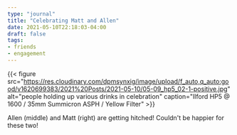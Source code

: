 ```yaml
---
type: "journal"
title: "Celebrating Matt and Allen"
date: 2021-05-10T22:18:03-04:00
draft: false
tags:
- friends
- engagement
---
```


{{< figure src="https://res.cloudinary.com/dpmsynxig/image/upload/f_auto,q_auto:good/v1620699383/2021%20Posts/2021-05-10/05-09_hp5_02-1-positive.jpg" alt="people holding up various drinks in celebration" caption="Ilford HP5 @ 1600 / 35mm Summicron ASPH / Yellow Filter" >}}

Allen (middle) and Matt (right) are getting hitched! Couldn't be happier for these two!
